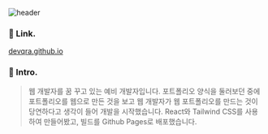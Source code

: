 ![header](https://capsule-render.vercel.app/api?type=waving&color=5f4b8b&text=GitFolio&height=200&animation=fadeIn&fontColor=ddd8ea)

### 🔗&nbsp;Link.

[devqra.github.io](https://devqra.github.io/)

### 🚀&nbsp;Intro.

> 웹 개발자를 꿈 꾸고 있는 예비 개발자입니다. 포트폴리오 양식을 둘러보던 중에 포트폴리오를 웹으로 만든 것을 보고 웹 개발자가 웹 포트폴리오를 만드는 것이 당연하다고 생각이 들어 개발을 시작했습니다. React와 Tailwind CSS를 사용하여 만들어봤고, 빌드를 Github Pages로 배포했습니다.
